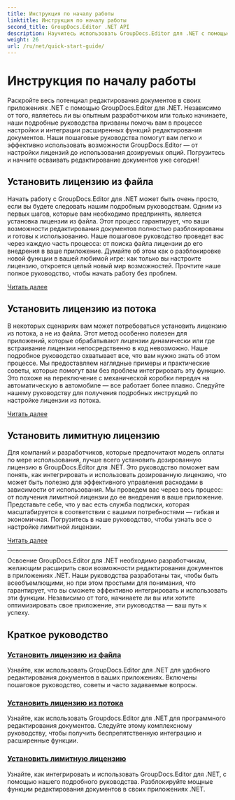 ```yaml
---
title: Инструкция по началу работы
linktitle: Инструкция по началу работы
second_title: GroupDocs.Editor .NET API
description: Научитесь использовать GroupDocs.Editor для .NET с помощью наших подробных руководств. Устанавливайте лицензии, интегрируйте функции и разблокируйте мощные возможности редактирования документов.
weight: 26
url: /ru/net/quick-start-guide/
---
```


# Инструкция по началу работы

Раскройте весь потенциал редактирования документов в своих приложениях .NET с помощью GroupDocs.Editor для .NET. Независимо от того, являетесь ли вы опытным разработчиком или только начинаете, наши подробные руководства призваны помочь вам в процессе настройки и интеграции расширенных функций редактирования документов. Наши пошаговые руководства помогут вам легко и эффективно использовать возможности GroupDocs.Editor — от настройки лицензий до использования дозируемых опций. Погрузитесь и начните осваивать редактирование документов уже сегодня!
## Установить лицензию из файла

Начать работу с GroupDocs.Editor для .NET может быть очень просто, если вы будете следовать нашим подробным руководствам. Одним из первых шагов, которые вам необходимо предпринять, является установка лицензии из файла. Этот процесс гарантирует, что ваши возможности редактирования документов полностью разблокированы и готовы к использованию. Наше пошаговое руководство проведет вас через каждую часть процесса: от поиска файла лицензии до его внедрения в ваше приложение. Думайте об этом как о разблокировке новой функции в вашей любимой игре: как только вы настроите лицензию, откроется целый новый мир возможностей. Прочтите наше полное руководство, чтобы начать работу без проблем.

[Читать далее](./set-license-from-file/)

## Установить лицензию из потока

В некоторых сценариях вам может потребоваться установить лицензию из потока, а не из файла. Этот метод особенно полезен для приложений, которые обрабатывают лицензии динамически или где встраивание лицензии непосредственно в код невозможно. Наше подробное руководство охватывает все, что вам нужно знать об этом процессе. Мы предоставляем наглядные примеры и практические советы, которые помогут вам без проблем интегрировать эту функцию. Это похоже на переключение с механической коробки передач на автоматическую в автомобиле — все работает более плавно. Следуйте нашему руководству для получения подробных инструкций по настройке лицензии из потока.

[Читать далее](./set-license-from-stream/)

## Установить лимитную лицензию

Для компаний и разработчиков, которые предпочитают модель оплаты по мере использования, лучше всего установить дозированную лицензию в GroupDocs.Editor для .NET. Это руководство поможет вам понять, как интегрировать и использовать дозированную лицензию, что может быть полезно для эффективного управления расходами в зависимости от использования. Мы проведем вас через весь процесс: от получения лимитной лицензии до ее внедрения в ваше приложение. Представьте себе, что у вас есть служба подписки, которая масштабируется в соответствии с вашими потребностями — гибкая и экономичная. Погрузитесь в наше руководство, чтобы узнать все о настройке лимитной лицензии.

[Читать далее](./set-metered-license/)

---

Освоение GroupDocs.Editor для .NET необходимо разработчикам, желающим расширить свои возможности редактирования документов в приложениях .NET. Наши руководства разработаны так, чтобы быть всеобъемлющими, но при этом простыми для понимания, что гарантирует, что вы сможете эффективно интегрировать и использовать эти функции. Независимо от того, начинаете ли вы или хотите оптимизировать свое приложение, эти руководства — ваш путь к успеху.
## Краткое руководство
### [Установить лицензию из файла](./set-license-from-file/)
Узнайте, как использовать GroupDocs.Editor для .NET для удобного редактирования документов в ваших приложениях. Включены пошаговое руководство, советы и часто задаваемые вопросы.
### [Установить лицензию из потока](./set-license-from-stream/)
Узнайте, как использовать Groupdocs.Editor для .NET для программного редактирования документов. Следуйте этому комплексному руководству, чтобы получить беспрепятственную интеграцию и расширенные функции.
### [Установить лимитную лицензию](./set-metered-license/)
Узнайте, как интегрировать и использовать GroupDocs.Editor для .NET, с помощью нашего подробного руководства. Разблокируйте мощные функции редактирования документов в своих приложениях .NET.